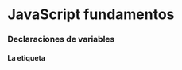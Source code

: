# JavaScript fundamentos

### Declaraciones de variables

#### La etiqueta <script>
  - Puerta de entrada al código JavaScript en nuestros proyectos.
  - Vive en el <head> en el <body> de nuestros documentos HTML*.
 
 ```js
 <script>
    console.log("Hola Mundo!!!")
 </script>
```
  - A través de <script> podemos cargar JavaScript externo.
  - Para ello, utilizamos el atributo src y una URL al recurso, ya sea relativo o absoluto.
 ```js
  <script src="..."></script>
  ```
  - Muchas veces encontraremos <scrtipt> en <footer> en lugar de <header>, para asegurarnos de que el DOM está listo antes de acceder a él.    
  
  
 #### Elevado (hoisting)
 - JavaScript es un lenguaje con tipos dinámicos, es decir, podemos asignar y reasignar diferentes tipos a una misma variable (de ahí el nombre: variable).
  
- Para hacerlo tenemos que utilizar dos fases diferentes: declaración e inicialización.
```js
var favorito // Declaracióm
favorito = 66 // Inicialización
favorito = "Juan" // Reasignación
```
    - Cuando creamos declaramos una variable, JavaScript le asigna el tipo _undefined_.
  - Si intentamos referenciar una variable antes de ser declarada, ¿qué crees que ocurrirá?.
  
  ```js
  console.log(nombre) // 🤔
  var nombre = "Juan"
  ```
    - La respuesta es undefined porque JavaScript, al interpretar tu código alza al inicio del programa la declaración de variables (no la inicialización) y las funciones declaradas.
  
   - Esto explica el por qué, por ejemplo, puedes invocar una función antes de declararla.
  
```js
saludar() // "Hola 👋"
function saludar() {
  console.log("Hola 👋")
}
```
### Ámbito y let
 - Hasta ahora hemos creado variables con var. Estas tienen ámbito de función: pueden ser accedidas desde la función donde fueron declaradas (y funciones interiores).
```js
 var nombre = "Juan"
 function saludar() {
    console.log("Hola " + nombre)
}
saludar() // "Hola Juan"
```
 - Sin embargo, si declaramos variables con let (ES2105), tenemos ámbito de bloque, es decir, solo pueden ser accedidas desde el bloque en el que se declararon, o bloques interiores.

 ```js
{
    let nombre = "Juan"
}
console.log(nombre) // nombre is not defined 
```
  - Este ámbito de bloque tiene sus ventajas. Por ejemplo al utilizarlo con estructuras de control y de flujo.
 ```js
  for (let i = 0; i <= 100; i++) {
    console.log(i)
}
console.log(i) // i is not defined
 ```
                          
  - Además, al usar let tenemos un comportamiento mucho más estricto en el alzado (hoisting), algo que para muchos es otra ventaja.
  ```js
 // Cannot access 'nombre' before initialization 
console.log(nombre) 
let nombre = "Juan"
```
### Constantes
-  Como ahora ya sabes, var y let permiten declarar variables dinámicas: puedes re-asociarlas a otro valor.
-  Si queremos crear una asociación constante a un valor, podemos usar const para la creación de variables.
```js
const edad = 77;
```                          
               
- Al utilizar const nos aseguramos que no ocurrirá ninguna re-asignacion a otro valor en esa variable.
- Eso sí, usar constantes no significa que sean inmutables. Podemos mutar propiedades del valor asociado a la constante.
```js
const persona = "Juan"
persona += " Núñez" // 🤔                                      
```                          
- En cuanto a su acceso, igual que con let disponemos de ámbito de bloque.
```js
{
  const nombre = "Juan"
}
console.log(nombre) // ⚠️                          
```                          
Por último, las variables creadas con const no son elevadas.        
                          
                          
                          

                          
                          
